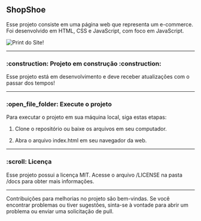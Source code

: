 <h2>ShopShoe</h2>

<p>
  Esse projeto consiste em uma página web que representa um e-commerce.
  Foi desenvolvido em HTML, CSS e JavaScript, com foco em JavaScript.

![Print do Site!](https://github.com/SamuellAguiar/E-Commerce/assets/83088885/272bdcec-d650-4e93-8b6a-82c89a08086a)
</p>
<hr/>

<h3> 
    :construction:  Projeto em construção  :construction:
</h3>

<p>
  Esse projeto está em desenvolvimento e deve receber atualizações com o passar dos tempos!
</p>
<hr/>

<h3>
    :open_file_folder: Execute o projeto
</h3>
<p>
Para executar o projeto em sua máquina local, siga estas etapas:

1. Clone o repositório ou baixe os arquivos em seu computador.

2. Abra o arquivo index.html em seu navegador da web.
</p>
<hr/>

<h3>
    :scroll: Licença
</h3>

<p>
  Esse projeto possui a licença MIT. Acesse o arquivo /LICENSE na pasta /docs para obter mais informações.
</p>
<hr/>

<p>
Contribuições para melhorias no projeto são bem-vindas. Se você encontrar problemas ou tiver sugestões, sinta-se à vontade para abrir um problema ou enviar uma solicitação de pull.
</p>
